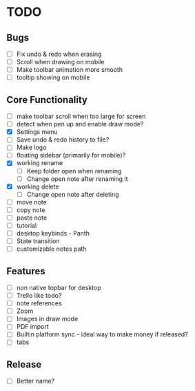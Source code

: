 # TODO

## Bugs

-   [ ] Fix undo & redo when erasing
-   [ ] Scroll when drawing on mobile
-   [ ] Make toolbar animation more smooth
-   [ ] tooltip showing on mobile

## Core Functionality

-   [ ] make toolbar scroll when too large for screen
-   [ ] detect when pen up and enable draw mode?
-   [x] Settings menu
-   [ ] Save undo & redo history to file?
-   [ ] Make logo
-   [ ] floating sidebar (primarily for mobile)?
-   [x] working rename
    -   [ ] Keep folder open when renaming
    -   [ ] Change open note after renaming it
-   [x] working delete
    -   [ ] Change open note after deleting
-   [ ] move note
-   [ ] copy note
-   [ ] paste note
-   [ ] tutorial
-   [ ] desktop keybinds - Panth
-   [ ] State transition
-   [ ] customizable notes path

## Features

-   [ ] non native topbar for desktop
-   [ ] Trello like todo?
-   [ ] note references
-   [ ] Zoom
-   [ ] Images in draw mode
-   [ ] PDF import
-   [ ] Builtin platform sync - ideal way to make money if released?
-   [ ] tabs

## Release

-   [ ] Better name?
